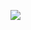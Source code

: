 ![](https://cdn.nlark.com/yuque/0/2022/jpeg/1128524/1667956519607-4d29af42-d661-4a4f-a9ec-c4e04cbc4806.jpeg)
